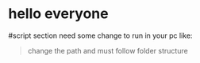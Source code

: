 <!-- hello everyone -->
<h1>hello everyone</h1> 

#script section need some change to run in your pc like:
 > change the path 
 > and must follow folder structure 


